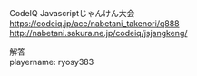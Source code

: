 CodeIQ Javascriptじゃんけん大会  
https://codeiq.jp/ace/nabetani_takenori/q888  
http://nabetani.sakura.ne.jp/codeiq/jsjangkeng/  
  
解答  
playername: ryosy383  
